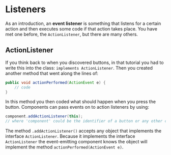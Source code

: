 Listeners
===

As an introduction, an **event listener** is something that listens for a certain action and then executes some code if that action takes place. You have met one before, the `ActionListener`, but there are many others.

## ActionListener
If you think back to when you discovered buttons, in that tutorial you had to write this into the class: `implements ActionListener`. Then you created another method that went along the lines of:

```java
public void actionPerformed(ActionEvent e) {
    // code
}
```

In this method you then coded what should happen when you press the button. Components can pass events on to action listeners by using:

```java
component.addActionListener(this); 
// where 'component' could be the identifier of a button or any other componen
```

The method `.addActionListener()` accepts any object that implements the interface `ActionListener`. Because it implements the interface `ActionListener` the event-emitting component knows the object will implement the method `actionPerformed(ActionEvent e)`.
